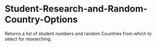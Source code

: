 # Student-Research-and-Random-Country-Options
Returns a list of student numbers and random Countries from which to select for researching.
